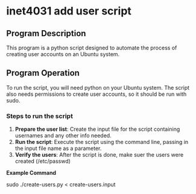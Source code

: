 # inet4031 add user script

## Program Description

This program is a python script designed to automate the process of creating user accounts on an Ubuntu system.

## Program Operation

To run the script, you will need python on your Ubuntu system. The script also needs permissions to create user accounts, so it should be run with sudo.

### Steps to run the script

1. **Prepare the user list**: Create the input file for the script containing usernames and any other info needed.
2. **Run the script**: Execute the script using the command line, passing in the input file name as a parameter.
3. **Verify the users**: After the script is done, make suer the users were created (/etc/passwd)

**Example Command**

sudo ./create-users.py < create-users.input
